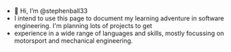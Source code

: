 - 👋 Hi, I’m @stephenball33
- I intend to use this page to document my learning adventure in software engineering. I'm planning lots of projects to get 
- experience in a wide range of languages and skills, mostly focussing on motorsport and mechanical engineering.

<!---
stephenball33/stephenball33 is a ✨ special ✨ repository because its `README.md` (this file) appears on your GitHub profile.
You can click the Preview link to take a look at your changes.
--->
